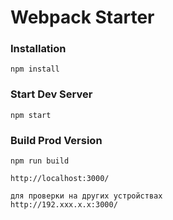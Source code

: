 # Webpack Starter

### Installation

```
npm install
```

### Start Dev Server

```
npm start
```

### Build Prod Version

```
npm run build
```

```
http://localhost:3000/

для проверки на других устройствах 
http://192.xxx.x.x:3000/ 
```